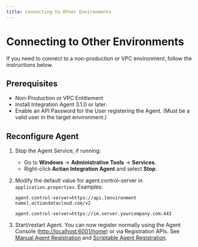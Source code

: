 ```yaml
---
title: Connecting to Other Environments
---
```


# Connecting to Other Environments

If you need to connect to a non-production or VPC environment, follow the instructions below.

## Prerequisites

* Non-Production or VPC Entitlement
* Install Integration Agent 3.1.0 or later.
* Enable an API Password for the User registering the Agent. (Must be a valid user in the target environment.)

## Reconfigure Agent

1. Stop the Agent Service, if running:
   * Go to **Windows** → **Administrative Tools** → **Services**.
   * Right-click **Actian Integration Agent** and select **Stop**.

2. Modify the default value for agent.control-server in `application.properties`. Examples:
    ```
    agent.control-server=https://api.[environment name].actiandatacloud.com/v2
    ```
    ```
    agent.control-server=https://im.server.yourcompany.com:443
    ```
3. Start/restart Agent. You can now register normally using the Agent Console ([http://localhost:6001/home](http://localhost:6001/home)) or via Registration APIs. See [Manual Agent Registration](manual-agent-registration) and [Scriptable Agent Registration](./scriptable-agent-registration).
